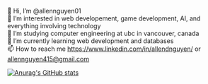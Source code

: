 👋 Hi, I’m @allennguyen01  
👀 I’m interested in web developement, game development, AI, and everything involving technology  
🌱 I’m studying computer engineering at ubc in vancouver, canada  
💞️ I’m currently learning web development and databases  
📫 How to reach me https://www.linkedin.com/in/allendnguyen/ or allennguyen415@gmail.com  

<!---
allennguyen01/allennguyen01 is a ✨ special ✨ repository because its `README.md` (this file) appears on your GitHub profile.
You can click the Preview link to take a look at your changes.
--->

[![Anurag's GitHub stats](https://github-readme-stats.vercel.app/api?username=allennguyen01&show_icons=true&theme=tokyonight&count_private=true)](https://github.com/allennguyen01)
